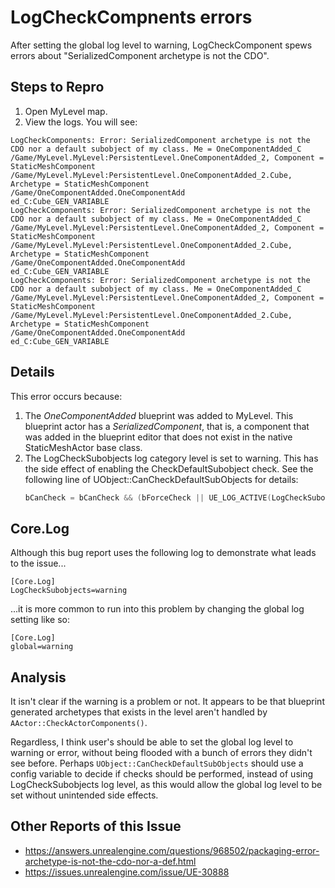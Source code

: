 # LogCheckCompnents errors
After setting the global log level to warning, LogCheckComponent spews errors
about "SerializedComponent archetype is not the CDO".

## Steps to Repro

1. Open MyLevel map.
2. View the logs. You will see:

```
LogCheckComponents: Error: SerializedComponent archetype is not the CDO nor a default subobject of my class. Me = OneComponentAdded_C /Game/MyLevel.MyLevel:PersistentLevel.OneComponentAdded_2, Component = StaticMeshComponent /Game/MyLevel.MyLevel:PersistentLevel.OneComponentAdded_2.Cube, Archetype = StaticMeshComponent /Game/OneComponentAdded.OneComponentAdd
ed_C:Cube_GEN_VARIABLE
LogCheckComponents: Error: SerializedComponent archetype is not the CDO nor a default subobject of my class. Me = OneComponentAdded_C /Game/MyLevel.MyLevel:PersistentLevel.OneComponentAdded_2, Component = StaticMeshComponent /Game/MyLevel.MyLevel:PersistentLevel.OneComponentAdded_2.Cube, Archetype = StaticMeshComponent /Game/OneComponentAdded.OneComponentAdd
ed_C:Cube_GEN_VARIABLE
LogCheckComponents: Error: SerializedComponent archetype is not the CDO nor a default subobject of my class. Me = OneComponentAdded_C /Game/MyLevel.MyLevel:PersistentLevel.OneComponentAdded_2, Component = StaticMeshComponent /Game/MyLevel.MyLevel:PersistentLevel.OneComponentAdded_2.Cube, Archetype = StaticMeshComponent /Game/OneComponentAdded.OneComponentAdd
ed_C:Cube_GEN_VARIABLE
```

## Details

This error occurs because:

1. The *OneComponentAdded* blueprint was added to MyLevel. This blueprint actor
   has a *SerializedComponent*, that is, a component that was added in the
   blueprint editor that does not exist in the native StaticMeshActor base
   class.
2. The LogCheckSubobjects log category level is set to warning. This has the side effect of enabling the CheckDefaultSubobject check. See the following line of UObject::CanCheckDefaultSubObjects for details:
    ```C++
    bCanCheck = bCanCheck && (bForceCheck || UE_LOG_ACTIVE(LogCheckSubobjects, Error));
    ```


## Core.Log

Although this bug report uses the following log to demonstrate what leads to the issue...

```
[Core.Log]
LogCheckSubobjects=warning
```

...it is more common to run into this problem by changing the global log setting like so:

```
[Core.Log]
global=warning
```

## Analysis

It isn't clear if the warning is a problem or not. It appears to be that
blueprint generated archetypes that exists in the level aren't handled by
`AActor::CheckActorComponents()`.

Regardless, I think user's should be able to set the global log level to
warning or error, without being flooded with a bunch of errors they didn't see
before. Perhaps `UObject::CanCheckDefaultSubObjects` should use a config
variable to decide if checks should be performed, instead of using
LogCheckSubobjects log level, as this would allow the global log level to be
set without unintended side effects.


## Other Reports of this Issue

- https://answers.unrealengine.com/questions/968502/packaging-error-archetype-is-not-the-cdo-nor-a-def.html
- https://issues.unrealengine.com/issue/UE-30888
